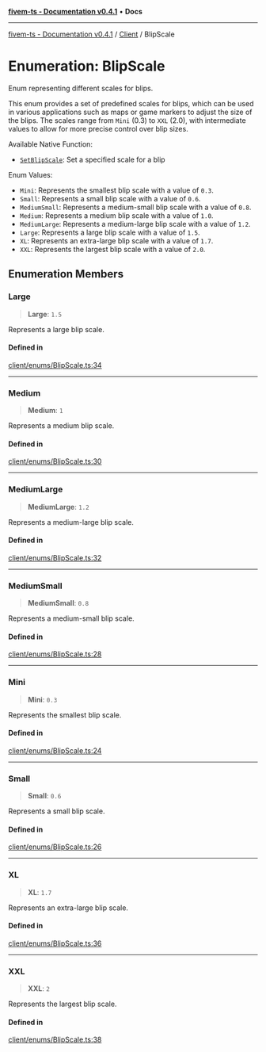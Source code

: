 [**fivem-ts - Documentation v0.4.1**](../../../README.md) • **Docs**

***

[fivem-ts - Documentation v0.4.1](../../../README.md) / [Client](../README.md) / BlipScale

# Enumeration: BlipScale

Enum representing different scales for blips.

This enum provides a set of predefined scales for blips, which can be used in various applications
such as maps or game markers to adjust the size of the blips. The scales range from `Mini` (0.3) to
`XXL` (2.0), with intermediate values to allow for more precise control over blip sizes.

Available Native Function:
- [`SetBlipScale`](https://docs.fivem.net/natives/?_0xD38744167B2FA257): Set a specified scale for a blip

Enum Values:
- `Mini`: Represents the smallest blip scale with a value of `0.3`.
- `Small`: Represents a small blip scale with a value of `0.6`.
- `MediumSmall`: Represents a medium-small blip scale with a value of `0.8`.
- `Medium`: Represents a medium blip scale with a value of `1.0`.
- `MediumLarge`: Represents a medium-large blip scale with a value of `1.2`.
- `Large`: Represents a large blip scale with a value of `1.5`.
- `XL`: Represents an extra-large blip scale with a value of `1.7`.
- `XXL`: Represents the largest blip scale with a value of `2.0`.

## Enumeration Members

### Large

> **Large**: `1.5`

Represents a large blip scale.

#### Defined in

[client/enums/BlipScale.ts:34](https://github.com/Purpose-Dev/fivem-ts/blob/af9f57481b70813a163451854c2103aaaed13195/src/client/enums/BlipScale.ts#L34)

***

### Medium

> **Medium**: `1`

Represents a medium blip scale.

#### Defined in

[client/enums/BlipScale.ts:30](https://github.com/Purpose-Dev/fivem-ts/blob/af9f57481b70813a163451854c2103aaaed13195/src/client/enums/BlipScale.ts#L30)

***

### MediumLarge

> **MediumLarge**: `1.2`

Represents a medium-large blip scale.

#### Defined in

[client/enums/BlipScale.ts:32](https://github.com/Purpose-Dev/fivem-ts/blob/af9f57481b70813a163451854c2103aaaed13195/src/client/enums/BlipScale.ts#L32)

***

### MediumSmall

> **MediumSmall**: `0.8`

Represents a medium-small blip scale.

#### Defined in

[client/enums/BlipScale.ts:28](https://github.com/Purpose-Dev/fivem-ts/blob/af9f57481b70813a163451854c2103aaaed13195/src/client/enums/BlipScale.ts#L28)

***

### Mini

> **Mini**: `0.3`

Represents the smallest blip scale.

#### Defined in

[client/enums/BlipScale.ts:24](https://github.com/Purpose-Dev/fivem-ts/blob/af9f57481b70813a163451854c2103aaaed13195/src/client/enums/BlipScale.ts#L24)

***

### Small

> **Small**: `0.6`

Represents a small blip scale.

#### Defined in

[client/enums/BlipScale.ts:26](https://github.com/Purpose-Dev/fivem-ts/blob/af9f57481b70813a163451854c2103aaaed13195/src/client/enums/BlipScale.ts#L26)

***

### XL

> **XL**: `1.7`

Represents an extra-large blip scale.

#### Defined in

[client/enums/BlipScale.ts:36](https://github.com/Purpose-Dev/fivem-ts/blob/af9f57481b70813a163451854c2103aaaed13195/src/client/enums/BlipScale.ts#L36)

***

### XXL

> **XXL**: `2`

Represents the largest blip scale.

#### Defined in

[client/enums/BlipScale.ts:38](https://github.com/Purpose-Dev/fivem-ts/blob/af9f57481b70813a163451854c2103aaaed13195/src/client/enums/BlipScale.ts#L38)
